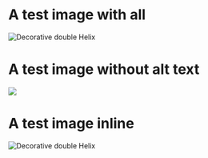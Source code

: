 # A test image with all

![Decorative double Helix][image0]

# A test image without alt text
![][image0]

# A test image inline
![Decorative double Helix](image.png)

[image0]: /media_1dc0a2d290d791a050feb1e159746f52db392775a.jpeg
